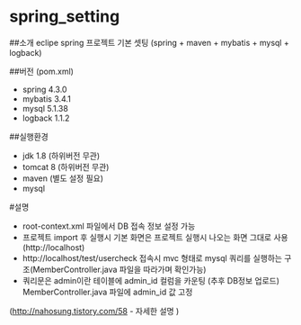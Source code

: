 # spring_setting
##소개
eclipe spring 프로젝트 기본 셋팅
(spring + maven + mybatis + mysql + logback)

##버전 (pom.xml)
- spring 4.3.0
- mybatis 3.4.1
- mysql 5.1.38
- logback 1.1.2

##실행환경
- jdk 1.8 (하위버전 무관)
- tomcat 8 (하위버전 무관)
- maven (별도 설정 필요)
- mysql

#설명
- root-context.xml 파일에서 DB 접속 정보 설정 가능
- 프로젝트 import 후 실행시 기본 화면은 프로젝트 실행시 나오는 화면 그대로 사용(http://localhost)
- http://localhost/test/usercheck 접속시 mvc 형태로 mysql 쿼리를 실행하는 구조(MemberController.java 파일을 따라가며 확인가능)
- 쿼리문은 admin이란 테이블에 admin_id 컬럼을 카운팅 (추후 DB정보 업로드)
MemberController.java 파일에 admin_id 값 고정

(http://nahosung.tistory.com/58 - 자세한 설명 )